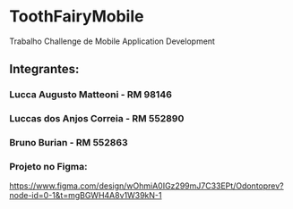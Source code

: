 # ToothFairyMobile
Trabalho Challenge de Mobile Application Development

## Integrantes:
### Lucca Augusto Matteoni - RM 98146
### Luccas dos Anjos Correia - RM 552890
### Bruno Burian - RM 552863


### Projeto no Figma:
https://www.figma.com/design/wOhmiA0IGz299mJ7C33EPt/Odontoprev?node-id=0-1&t=mgBGWH4A8v1W39kN-1
